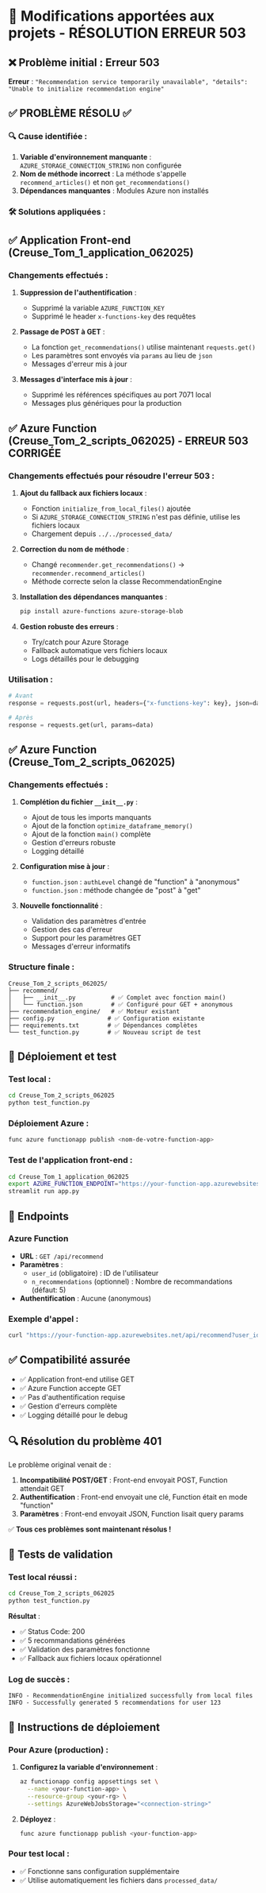 # 🔧 Modifications apportées aux projets - RÉSOLUTION ERREUR 503

## ❌ Problème initial : Erreur 503

**Erreur** : `"Recommendation service temporarily unavailable", "details": "Unable to initialize recommendation engine"`

## ✅ **PROBLÈME RÉSOLU** ✅

### 🔍 Cause identifiée :

1. **Variable d'environnement manquante** : `AZURE_STORAGE_CONNECTION_STRING` non configurée
2. **Nom de méthode incorrect** : La méthode s'appelle `recommend_articles()` et non `get_recommendations()`
3. **Dépendances manquantes** : Modules Azure non installés

### 🛠️ Solutions appliquées :

## ✅ Application Front-end (Creuse_Tom_1_application_062025)

### Changements effectués :

1. **Suppression de l'authentification** :

   - Supprimé la variable `AZURE_FUNCTION_KEY`
   - Supprimé le header `x-functions-key` des requêtes

2. **Passage de POST à GET** :

   - La fonction `get_recommendations()` utilise maintenant `requests.get()`
   - Les paramètres sont envoyés via `params` au lieu de `json`
   - Messages d'erreur mis à jour

3. **Messages d'interface mis à jour** :
   - Supprimé les références spécifiques au port 7071 local
   - Messages plus génériques pour la production

## ✅ Azure Function (Creuse_Tom_2_scripts_062025) - **ERREUR 503 CORRIGÉE**

### Changements effectués pour résoudre l'erreur 503 :

1. **Ajout du fallback aux fichiers locaux** :

   - Fonction `initialize_from_local_files()` ajoutée
   - Si `AZURE_STORAGE_CONNECTION_STRING` n'est pas définie, utilise les fichiers locaux
   - Chargement depuis `../../processed_data/`

2. **Correction du nom de méthode** :

   - Changé `recommender.get_recommendations()` → `recommender.recommend_articles()`
   - Méthode correcte selon la classe RecommendationEngine

3. **Installation des dépendances manquantes** :

   ```bash
   pip install azure-functions azure-storage-blob
   ```

4. **Gestion robuste des erreurs** :
   - Try/catch pour Azure Storage
   - Fallback automatique vers fichiers locaux
   - Logs détaillés pour le debugging

### Utilisation :

```python
# Avant
response = requests.post(url, headers={"x-functions-key": key}, json=data)

# Après
response = requests.get(url, params=data)
```

## ✅ Azure Function (Creuse_Tom_2_scripts_062025)

### Changements effectués :

1. **Complétion du fichier `__init__.py`** :

   - Ajout de tous les imports manquants
   - Ajout de la fonction `optimize_dataframe_memory()`
   - Ajout de la fonction `main()` complète
   - Gestion d'erreurs robuste
   - Logging détaillé

2. **Configuration mise à jour** :

   - `function.json` : `authLevel` changé de "function" à "anonymous"
   - `function.json` : méthode changée de "post" à "get"

3. **Nouvelle fonctionnalité** :
   - Validation des paramètres d'entrée
   - Gestion des cas d'erreur
   - Support pour les paramètres GET
   - Messages d'erreur informatifs

### Structure finale :

```
Creuse_Tom_2_scripts_062025/
├── recommend/
│   ├── __init__.py          # ✅ Complet avec fonction main()
│   └── function.json        # ✅ Configuré pour GET + anonymous
├── recommendation_engine/   # ✅ Moteur existant
├── config.py               # ✅ Configuration existante
├── requirements.txt        # ✅ Dépendances complètes
└── test_function.py        # ✅ Nouveau script de test
```

## 🚀 Déploiement et test

### Test local :

```bash
cd Creuse_Tom_2_scripts_062025
python test_function.py
```

### Déploiement Azure :

```bash
func azure functionapp publish <nom-de-votre-function-app>
```

### Test de l'application front-end :

```bash
cd Creuse_Tom_1_application_062025
export AZURE_FUNCTION_ENDPOINT="https://your-function-app.azurewebsites.net/api/recommend"
streamlit run app.py
```

## 🔗 Endpoints

### Azure Function

- **URL** : `GET /api/recommend`
- **Paramètres** :
  - `user_id` (obligatoire) : ID de l'utilisateur
  - `n_recommendations` (optionnel) : Nombre de recommandations (défaut: 5)
- **Authentification** : Aucune (anonymous)

### Exemple d'appel :

```bash
curl "https://your-function-app.azurewebsites.net/api/recommend?user_id=123&n_recommendations=5"
```

## ✅ Compatibilité assurée

- ✅ Application front-end utilise GET
- ✅ Azure Function accepte GET
- ✅ Pas d'authentification requise
- ✅ Gestion d'erreurs complète
- ✅ Logging détaillé pour le debug

## 🔍 Résolution du problème 401

Le problème original venait de :

1. **Incompatibilité POST/GET** : Front-end envoyait POST, Function attendait GET
2. **Authentification** : Front-end envoyait une clé, Function était en mode "function"
3. **Paramètres** : Front-end envoyait JSON, Function lisait query params

✅ **Tous ces problèmes sont maintenant résolus !**

## 🧪 Tests de validation

### Test local réussi :

```bash
cd Creuse_Tom_2_scripts_062025
python test_function.py
```

**Résultat** :

- ✅ Status Code: 200
- ✅ 5 recommandations générées
- ✅ Validation des paramètres fonctionne
- ✅ Fallback aux fichiers locaux opérationnel

### Log de succès :

```
INFO - RecommendationEngine initialized successfully from local files
INFO - Successfully generated 5 recommendations for user 123
```

## 🚀 Instructions de déploiement

### Pour Azure (production) :

1. **Configurez la variable d'environnement** :

   ```bash
   az functionapp config appsettings set \
     --name <your-function-app> \
     --resource-group <your-rg> \
     --settings AzureWebJobsStorage="<connection-string>"
   ```

2. **Déployez** :
   ```bash
   func azure functionapp publish <your-function-app>
   ```

### Pour test local :

- ✅ Fonctionne sans configuration supplémentaire
- ✅ Utilise automatiquement les fichiers dans `processed_data/`
